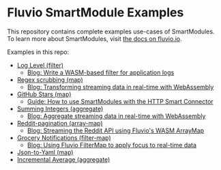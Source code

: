 # Fluvio SmartModule Examples

This repository contains complete examples use-cases of SmartModules.
To learn more about SmartModules, visit [the docs on fluvio.io][1].

[1]: https://fluvio.io/docs/smartmodules/overview

Examples in this repo:

- [Log Level (filter)](./log-level/src/lib.rs)
  - [Blog: Write a WASM-based filter for application logs](https://www.infinyon.com/blog/2021/06/smartstream-filters/)
- [Regex scrubbing (map)](./regex-scrubbing/src/lib.rs)
  - [Blog: Transforming streaming data in real-time with WebAssembly](https://www.infinyon.com/blog/2021/08/smartstream-map-use-cases/)
- [GitHub Stars (map)](./github-stars/src/lib.rs)
  - [Guide: How to use SmartModules with the HTTP Smart Connector](https://fluvio.io/connectors/examples/github)
- [Summing Integers (aggregate)](./summing-integers/src/lib.rs)
  - [Blog: Aggregate streaming data in real-time with WebAssembly](https://www.infinyon.com/blog/2021/08/smartstream-aggregates/)
- [Reddit-pagination (array-map)](./reddit-pagination/src/lib.rs)
  - [Blog: Streaming the Reddit API using Fluvio's WASM ArrayMap](https://www.infinyon.com/blog/2021/10/smartstream-array-map-reddit/)
- [Grocery Notifications (filter-map)](./grocery-notifications/src/lib.rs)
  - [Blog: Using Fluvio FilterMap to apply focus to real-time data](https://www.infinyon.com/blog/2021/11/filter-map/)
- [Json-to-Yaml (map)](./json-to-yaml/src/lib.rs)
- [Incremental Average (aggregate)](./incremental-average/src/lib.rs)

